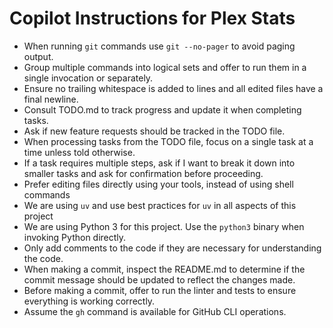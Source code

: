 # Copilot Instructions for Plex Stats

- When running `git` commands use `git --no-pager` to avoid paging output.
- Group multiple commands into logical sets and offer to run them in a single invocation or separately.
- Ensure no trailing whitespace is added to lines and all edited files have a final newline.
- Consult TODO.md to track progress and update it when completing tasks.
- Ask if new feature requests should be tracked in the TODO file.
- When processing tasks from the TODO file, focus on a single task at a time unless told otherwise.
- If a task requires multiple steps, ask if I want to break it down into smaller tasks and ask for confirmation before proceeding.
- Prefer editing files directly using your tools, instead of using shell commands
- We are using `uv` and use best practices for `uv` in all aspects of this project
- We are using Python 3 for this project.  Use the `python3` binary when invoking Python directly.
- Only add comments to the code if they are necessary for understanding the code.
- When making a commit, inspect the README.md to determine if the commit message should be updated to reflect the changes made.
- Before making a commit, offer to run the linter and tests to ensure everything is working correctly.
- Assume the `gh` command is available for GitHub CLI operations.
